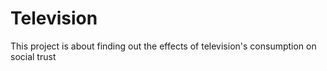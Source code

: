 # Television

This project is about finding out the effects of television's consumption on social trust 
